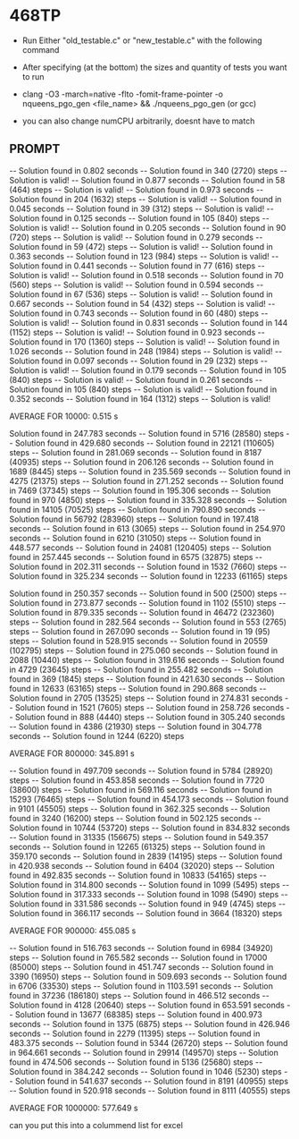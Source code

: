 # 468TP
- Run Either "old_testable.c" or "new_testable.c" with the following command

- After specifying (at the bottom) the sizes and quantity of tests you want to run

- clang -O3 -march=native -flto -fomit-frame-pointer -o nqueens_pgo_gen <file_name> && ./nqueens_pgo_gen   (or gcc)

- you can also change numCPU arbitrarily, doesnt have to match

## PROMPT
 -- Solution found in 0.802 seconds 
 -- Solution found in 340 (2720) steps 
 -- Solution is valid!
 -- Solution found in 0.877 seconds 
 -- Solution found in 58 (464) steps 
 -- Solution is valid!
 -- Solution found in 0.973 seconds 
 -- Solution found in 204 (1632) steps 
 -- Solution is valid!
 -- Solution found in 0.045 seconds 
 -- Solution found in 39 (312) steps 
 -- Solution is valid!
 -- Solution found in 0.125 seconds 
 -- Solution found in 105 (840) steps 
 -- Solution is valid!
 -- Solution found in 0.205 seconds 
 -- Solution found in 90 (720) steps 
 -- Solution is valid!
 -- Solution found in 0.279 seconds 
 -- Solution found in 59 (472) steps 
 -- Solution is valid!
 -- Solution found in 0.363 seconds 
 -- Solution found in 123 (984) steps 
 -- Solution is valid!
 -- Solution found in 0.441 seconds 
 -- Solution found in 77 (616) steps 
 -- Solution is valid!
 -- Solution found in 0.518 seconds 
 -- Solution found in 70 (560) steps 
 -- Solution is valid!
 -- Solution found in 0.594 seconds 
 -- Solution found in 67 (536) steps 
 -- Solution is valid!
 -- Solution found in 0.667 seconds 
 -- Solution found in 54 (432) steps 
 -- Solution is valid!
 -- Solution found in 0.743 seconds 
 -- Solution found in 60 (480) steps 
 -- Solution is valid!
 -- Solution found in 0.831 seconds 
 -- Solution found in 144 (1152) steps 
 -- Solution is valid!
 -- Solution found in 0.923 seconds 
 -- Solution found in 170 (1360) steps 
 -- Solution is valid!
 -- Solution found in 1.026 seconds 
 -- Solution found in 248 (1984) steps 
 -- Solution is valid!
 -- Solution found in 0.097 seconds 
 -- Solution found in 29 (232) steps 
 -- Solution is valid!
 -- Solution found in 0.179 seconds 
 -- Solution found in 105 (840) steps 
 -- Solution is valid!
 -- Solution found in 0.261 seconds 
 -- Solution found in 105 (840) steps 
 -- Solution is valid!
 -- Solution found in 0.352 seconds 
 -- Solution found in 164 (1312) steps 
 -- Solution is valid!


 AVERAGE FOR 10000:  0.515 s

































Solution found in 247.783 seconds 
 -- Solution found in 5716 (28580) steps 
 -- Solution found in 429.680 seconds 
 -- Solution found in 22121 (110605) steps 
 -- Solution found in 281.069 seconds 
 -- Solution found in 8187 (40935) steps 
 -- Solution found in 206.126 seconds 
 -- Solution found in 1689 (8445) steps 
 -- Solution found in 235.569 seconds 
 -- Solution found in 4275 (21375) steps 
 -- Solution found in 271.252 seconds 
 -- Solution found in 7469 (37345) steps 
 -- Solution found in 195.306 seconds 
 -- Solution found in 970 (4850) steps 
 -- Solution found in 335.328 seconds 
 -- Solution found in 14105 (70525) steps 
 -- Solution found in 790.890 seconds 
 -- Solution found in 56792 (283960) steps 
 -- Solution found in 197.418 seconds 
 -- Solution found in 613 (3065) steps 
 -- Solution found in 254.970 seconds 
 -- Solution found in 6210 (31050) steps 
 -- Solution found in 448.577 seconds 
 -- Solution found in 24081 (120405) steps 
 -- Solution found in 257.445 seconds 
 -- Solution found in 6575 (32875) steps 
 -- Solution found in 202.311 seconds 
 -- Solution found in 1532 (7660) steps 
 -- Solution found in 325.234 seconds 
 -- Solution found in 12233 (61165) steps 



 Solution found in 250.357 seconds 
 -- Solution found in 500 (2500) steps 
 -- Solution found in 273.877 seconds 
 -- Solution found in 1102 (5510) steps 
 -- Solution found in 879.335 seconds 
 -- Solution found in 46472 (232360) steps 
 -- Solution found in 282.564 seconds 
 -- Solution found in 553 (2765) steps 
 -- Solution found in 267.090 seconds 
 -- Solution found in 19 (95) steps 
 -- Solution found in 528.915 seconds 
 -- Solution found in 20559 (102795) steps 
 -- Solution found in 275.060 seconds 
 -- Solution found in 2088 (10440) steps 
 -- Solution found in 319.616 seconds 
 -- Solution found in 4729 (23645) steps 
 -- Solution found in 255.482 seconds 
 -- Solution found in 369 (1845) steps 
 -- Solution found in 421.630 seconds 
 -- Solution found in 12633 (63165) steps 
 -- Solution found in 290.868 seconds 
 -- Solution found in 2705 (13525) steps 
 -- Solution found in 274.831 seconds 
 -- Solution found in 1521 (7605) steps 
 -- Solution found in 258.726 seconds 
 -- Solution found in 888 (4440) steps 
 -- Solution found in 305.240 seconds 
 -- Solution found in 4386 (21930) steps 
 -- Solution found in 304.778 seconds 
 -- Solution found in 1244 (6220) steps 


 AVERAGE FOR 800000:  345.891 s


 -- Solution found in 497.709 seconds 
 -- Solution found in 5784 (28920) steps 
 -- Solution found in 453.858 seconds 
 -- Solution found in 7720 (38600) steps 
 -- Solution found in 569.116 seconds 
 -- Solution found in 15293 (76465) steps 
 -- Solution found in 454.173 seconds 
 -- Solution found in 9101 (45505) steps 
 -- Solution found in 362.325 seconds 
 -- Solution found in 3240 (16200) steps 
 -- Solution found in 502.125 seconds 
 -- Solution found in 10744 (53720) steps 
 -- Solution found in 834.832 seconds 
 -- Solution found in 31335 (156675) steps 
 -- Solution found in 549.357 seconds 
 -- Solution found in 12265 (61325) steps 
 -- Solution found in 359.170 seconds 
 -- Solution found in 2839 (14195) steps 
 -- Solution found in 420.938 seconds 
 -- Solution found in 6404 (32020) steps 
 -- Solution found in 492.835 seconds 
 -- Solution found in 10833 (54165) steps 
 -- Solution found in 314.800 seconds 
 -- Solution found in 1099 (5495) steps 
 -- Solution found in 317.333 seconds 
 -- Solution found in 1098 (5490) steps 
 -- Solution found in 331.586 seconds 
 -- Solution found in 949 (4745) steps 
 -- Solution found in 366.117 seconds 
 -- Solution found in 3664 (18320) steps 


 AVERAGE FOR 900000:  455.085 s


 -- Solution found in 516.763 seconds 
 -- Solution found in 6984 (34920) steps 
 -- Solution found in 765.582 seconds 
 -- Solution found in 17000 (85000) steps 
 -- Solution found in 451.747 seconds 
 -- Solution found in 3390 (16950) steps 
 -- Solution found in 509.693 seconds 
 -- Solution found in 6706 (33530) steps 
 -- Solution found in 1103.591 seconds 
 -- Solution found in 37236 (186180) steps 
 -- Solution found in 466.512 seconds 
 -- Solution found in 4128 (20640) steps 
 -- Solution found in 653.591 seconds 
 -- Solution found in 13677 (68385) steps 
 -- Solution found in 400.973 seconds 
 -- Solution found in 1375 (6875) steps 
 -- Solution found in 426.946 seconds 
 -- Solution found in 2279 (11395) steps 
 -- Solution found in 483.375 seconds 
 -- Solution found in 5344 (26720) steps 
 -- Solution found in 964.661 seconds 
 -- Solution found in 29914 (149570) steps 
 -- Solution found in 474.506 seconds 
 -- Solution found in 5136 (25680) steps 
 -- Solution found in 384.242 seconds 
 -- Solution found in 1046 (5230) steps 
 -- Solution found in 541.637 seconds 
 -- Solution found in 8191 (40955) steps 
 -- Solution found in 520.918 seconds 
 -- Solution found in 8111 (40555) steps 


 AVERAGE FOR 1000000:  577.649 s


 

can you put this into a colummend list for excel
